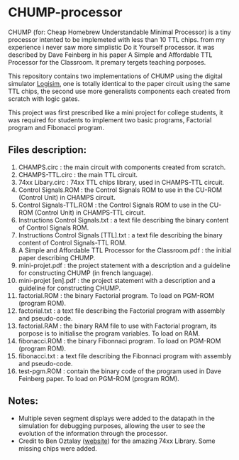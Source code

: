 # CHUMP-processor
CHUMP (for: Cheap Homebrew Understandable Minimal Processor) is a tiny processor intented to be implemeted with less than 10 TTL chips. from my experience i never saw more simplistic Do it Yourself processor. it was described by Dave Feinberg in his paper A Simple and Affordable TTL Processor for the Classroom. It premary tergets teaching porposes.

This repository contains two implementations of CHUMP using the digital simulator [Logisim](http://www.cburch.com/logisim/), one is totally identical to the paper circuit using the same TTL chips, the second use more generalists components each created from scratch with logic gates.

This project was first prescribed like a mini project for college students, it was required for students to implement two basic programs, Factorial program and Fibonacci program.

## Files description:
1. CHAMPS.circ : the main circuit with components created from scratch.
2. CHAMPS-TTL.circ : the main TTL circuit.
3. 74xx Libary.circ : 74xx TTL chips library, used in CHAMPS-TTL circuit.
4. Control Signals.ROM : the Control Signals ROM to use in the CU-ROM (Control Unit) in CHAMPS circuit.
5. Control Signals-TTL.ROM : the Control Signals ROM to use in the CU-ROM (Control Unit) in CHAMPS-TTL circuit.
6. Instructions Control Signals.txt : a text file describing the binary content of Control Signals ROM.
7. Instructions Control Signals [TTL].txt : a text file describing the binary content of Control Signals-TTL ROM.
8. A Simple and Affordable TTL Processor for the Classroom.pdf : the initial paper describing CHUMP.
9. mini-projet.pdf : the project statement with a description and a guideline for constructing CHUMP (in french language).
10. mini-projet [en].pdf : the project statement with a description and a guideline for constructing CHUMP.
11. factorial.ROM : the binary Factorial program. To load on PGM-ROM (program ROM).
12. factorial.txt : a text file describing the Factorial program with assembly and pseudo-code.
13. factorial.RAM : the binary RAM file to use with Factorial program, its porpose is to initialise the program variables. To load on RAM.
14. fibonacci.ROM : the binary Fibonnaci program. To load on PGM-ROM (program ROM).
15. fibonacci.txt : a text file describing the Fibonnaci program with assembly and pseudo-code.
16. test-pgm.ROM : contain the binary code of the program used in Dave Feinberg paper. To load on PGM-ROM (program ROM).

## Notes:
- Multiple seven segment displays were added to the datapath in the simulation for debugging purposes, allowing the user to see the evolution of the information through the processor.
- Credit to Ben Oztalay ([website](benoztalay.wordpress.com)) for the amazing 74xx Library. Some missing chips were added.
